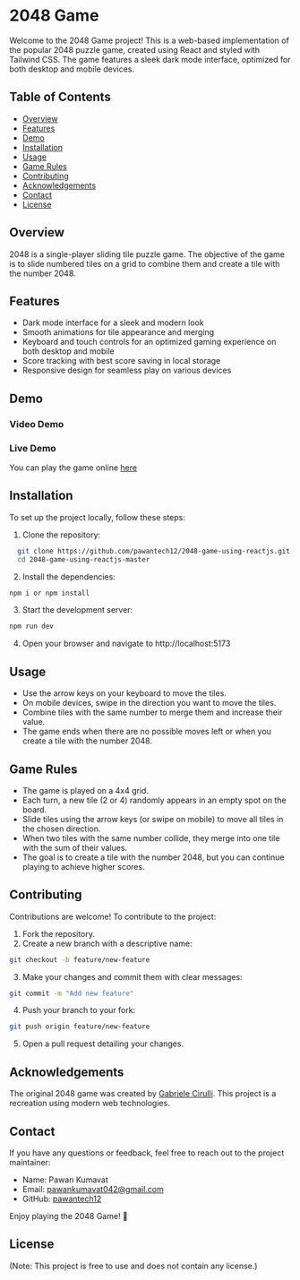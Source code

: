 
# 2048 Game

Welcome to the 2048 Game project! This is a web-based implementation of the popular 2048 puzzle game, created using React and styled with Tailwind CSS. The game features a sleek dark mode interface, optimized for both desktop and mobile devices.



## Table of Contents
- [Overview](#overview)
- [Features](#features)
- [Demo](#demo)
- [Installation](#installation)
- [Usage](#usage)
- [Game Rules](#game-rules)
- [Contributing](#contributing)
- [Acknowledgements](#acknowledgements)
- [Contact](#contact)
- [License](#license)
<div id=""overview">

## Overview

2048 is a single-player sliding tile puzzle game. The objective of the game is to slide numbered tiles on a grid to combine them and create a tile with the number 2048.
</div>

<div id="features">
  
## Features

- Dark mode interface for a sleek and modern look
- Smooth animations for tile appearance and merging
- Keyboard and touch controls for an optimized gaming experience on both desktop and mobile
- Score tracking with best score saving in local storage
- Responsive design for seamless play on various devices
</div>

<div id="demo">
  
## Demo

### Video Demo

### Live Demo

 You can play the game online [here](https://2048-game-using-reactjs.vercel.app/)
 
</div>


<div id="installation">
  
## Installation

To set up the project locally, follow these steps:

1. Clone the repository:


```bash
  git clone https://github.com/pawantech12/2048-game-using-reactjs.git
  cd 2048-game-using-reactjs-master
```

2. Install the dependencies:

```bash
npm i or npm install
```

3. Start the development server:

```bash
npm run dev
```

4. Open your browser and navigate to http://localhost:5173

</div>

<div id="usage">
  
## Usage
- Use the arrow keys on your keyboard to move the tiles.
- On mobile devices, swipe in the direction you want to move the tiles.
- Combine tiles with the same number to merge them and increase their value.
- The game ends when there are no possible moves left or when you create a tile with the number 2048.
</div>



<div id="gaame-rules">
  
## Game Rules
- The game is played on a 4x4 grid.
- Each turn, a new tile (2 or 4) randomly appears in an empty spot on the board.
- Slide tiles using the arrow keys (or swipe on mobile) to move all tiles in the chosen direction.
- When two tiles with the same number collide, they merge into one tile with the sum of their values.
- The goal is to create a tile with the number 2048, but you can continue playing to achieve higher scores.
</div>

<div id="contributing">
  
## Contributing

Contributions are welcome! To contribute to the project:

1. Fork the repository.
2. Create a new branch with a descriptive name:
```bash
git checkout -b feature/new-feature
```
3. Make your changes and commit them with clear messages:
```bash
git commit -m "Add new feature"
```
4. Push your branch to your fork:
```bash
git push origin feature/new-feature
```
5. Open a pull request detailing your changes.
</div>

<div id="acknowledgements">
  
## Acknowledgements

The original 2048 game was created by [Gabriele Cirulli](https://github.com/gabrielecirulli/2048). This project is a recreation using modern web technologies.
</div>

<div id="contact">
  
## Contact
If you have any questions or feedback, feel free to reach out to the project maintainer:

- Name: Pawan Kumavat
- Email: pawankumavat042@gmail.com
- GitHub: [pawantech12](https://github.com/pawantech12)

Enjoy playing the 2048 Game! 🚀
</div>

<div id="license">
  
## License

(Note: This project is free to use and does not contain any license.)
</div>
